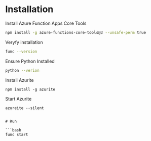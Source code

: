 # Installation 

Install Azure Function Apps Core Tools

```bash
npm install -g azure-functions-core-tools@3 --unsafe-perm true
```

Veryfy installation

```bash
func --version

```

Ensure Python Installed

```bash
python --verion
```

Install Azurite
```
npm install -g azurite
```

Start Azurite
```
azureite --silent
```
```

# Run

```bash
func start
```
